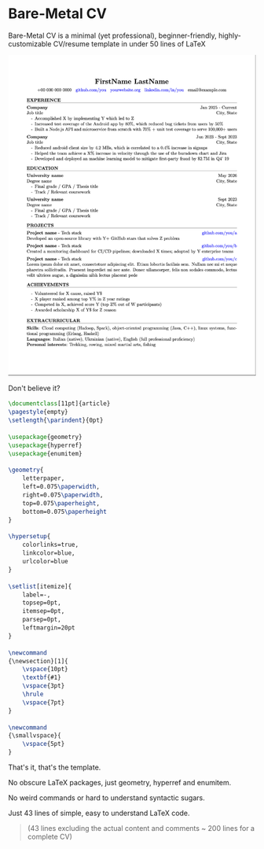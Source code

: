 # Bare-Metal CV

Bare-Metal CV is a minimal (yet professional), beginner-friendly, highly-customizable CV/resume template in under 50 lines of LaTeX

<img src="example.png" alt="Example" width=800>

Don't believe it?

```latex
\documentclass[11pt]{article} 
\pagestyle{empty}
\setlength{\parindent}{0pt} 

\usepackage{geometry}
\usepackage{hyperref}
\usepackage{enumitem}

\geometry{
    letterpaper,
    left=0.075\paperwidth,
    right=0.075\paperwidth,
    top=0.075\paperheight,
    bottom=0.075\paperheight
}

\hypersetup{
    colorlinks=true,
    linkcolor=blue,
    urlcolor=blue
}

\setlist[itemize]{
    label=-,          
    topsep=0pt,       
    itemsep=0pt,      
    parsep=0pt,       
    leftmargin=20pt
}

\newcommand
{\newsection}[1]{
    \vspace{10pt} 
    \textbf{#1}   
    \vspace{3pt}    
    \hrule        
    \vspace{7pt}
}

\newcommand
{\smallvspace}{
    \vspace{5pt}
}
```

That's it, that's the template. 

No obscure LaTeX packages, just geometry, hyperref and enumitem.

No weird commands or hard to understand syntactic sugars.

Just 43 lines of simple, easy to understand LaTeX code.

> (43 lines excluding the actual content and comments ~ 200 lines for a complete CV)
